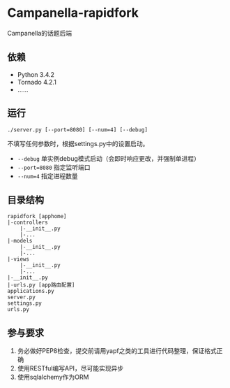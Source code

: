 # Campanella-rapidfork

Campanella的话题后端

## 依赖

- Python 3.4.2
- Tornado 4.2.1
- ……

## 运行

```shell
./server.py [--port=8080] [--num=4] [--debug]
```
不填写任何参数时，根据settings.py中的设置启动。

- `--debug`
单实例debug模式启动（会即时响应更改，并强制单进程）
- `--port=8080`
指定监听端口
- `--num=4`
指定进程数量

## 目录结构

```
rapidfork [apphome]
|-controllers
    |-__init__.py
    |-...
|-models
    |-__init__.py
    |-...
|-views
    |-__init__.py
    |-...
|-__init__.py
|-urls.py [app路由配置]
applications.py
server.py
settings.py
urls.py
```

## 参与要求

1. 务必做好PEP8检查，提交前请用yapf之类的工具进行代码整理，保证格式正确
2. 使用RESTful编写API，尽可能实现异步
3. 使用sqlalchemy作为ORM
